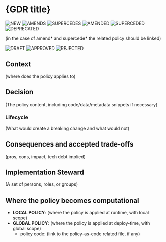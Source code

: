 
# {GDR title}

![NEW](https://img.shields.io/badge/HISTORY-NEW-brightgreen?style=flat&logo=CodeReview)
![AMENDS](https://img.shields.io/badge/HISTORY-AMENDS-green?style=flat&logo=CodeReview)
![SUPERCEDES](https://img.shields.io/badge/HISTORY-SUPERCEDES-yellowgreen?style=flat&logo=CodeReview)
![AMENDED](https://img.shields.io/badge/HISTORY-AMENDED-yellow?style=flat&logo=CodeReview)
![SUPERCEDED](https://img.shields.io/badge/HISTORY-SUPERCEDED-orange?style=flat&logo=CodeReview)
![DEPRECATED](https://img.shields.io/badge/HISTORY-DEPRECATED-black?style=flat&logo=CodeReview)

(in the case of amend* and supercede* the related policy should be linked)

![DRAFT](https://img.shields.io/badge/LIFECYCLE-DRAFT-blue?style=flat&logo=StackShare)
![APPROVED](https://img.shields.io/badge/LIFECYCLE-APPROVED-brightgreen?style=flat&logo=StackShare)
![REJECTED](https://img.shields.io/badge/LIFECYCLE-REJECTED-red?style=flat&logo=StackShare)


## Context

(where does the policy applies to)

## Decision

(The policy content, including code/data/metadata snippets if necessary)

### Lifecycle

(What would create a breaking change and what would not)

## Consequences and accepted trade-offs

(pros, cons, impact, tech debt implied)

## Implementation Steward

(A set of persons, roles, or groups)

## Where the policy becomes computational

- **LOCAL POLICY**: (where the policy is applied at runtime, with local scope)
- **GLOBAL POLICY**: (where the policy is applied at deploy-time, with global scope)
  - policy code: (link to the policy-as-code related file, if any)
